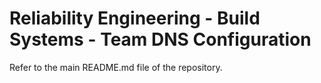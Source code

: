 # Reliability Engineering - Build Systems - Team DNS Configuration

Refer to the main README.md file of the repository.
